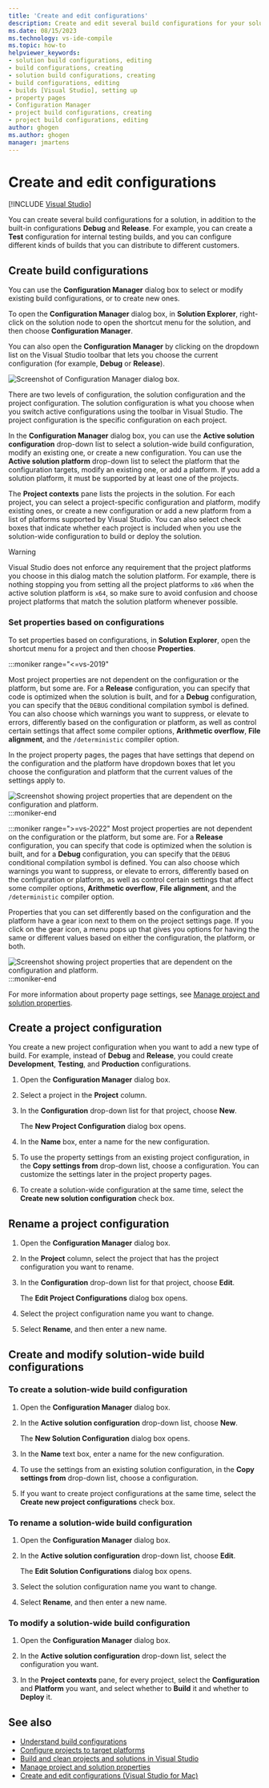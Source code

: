 ```yaml
---
title: 'Create and edit configurations'
description: Create and edit several build configurations for your solution in Visual Studio with the Configuration Manager, including Release, Debug, and Test.
ms.date: 08/15/2023
ms.technology: vs-ide-compile
ms.topic: how-to
helpviewer_keywords:
- solution build configurations, editing
- build configurations, creating
- solution build configurations, creating
- build configurations, editing
- builds [Visual Studio], setting up
- property pages
- Configuration Manager
- project build configurations, creating
- project build configurations, editing
author: ghogen
ms.author: ghogen
manager: jmartens
---
```

# Create and edit configurations

 [!INCLUDE [Visual Studio](~/includes/applies-to-version/vs-windows-only.md)]

You can create several build configurations for a solution, in addition to the built-in configurations **Debug** and **Release**. For example, you can create a **Test** configuration for internal testing builds, and you can configure different kinds of builds that you can distribute to different customers.

## Create build configurations

You can use the **Configuration Manager** dialog box to select or modify existing build configurations, or to create new ones.

To open the **Configuration Manager** dialog box, in **Solution Explorer**, right-click on the solution node to open the shortcut menu for the solution, and then choose **Configuration Manager**.

You can also open the **Configuration Manager** by clicking on the dropdown list on the Visual Studio  toolbar that lets you choose the current configuration (for example, **Debug** or **Release**).

![Screenshot of Configuration Manager dialog box.](./media/configuration-manager.png)

There are two levels of configuration, the solution configuration and the project configuration. The solution configuration is what you choose when you switch active configurations using the toolbar in Visual Studio. The project configuration is the specific configuration on each project.

In the **Configuration Manager** dialog box, you can use the **Active solution configuration** drop-down list to select a solution-wide build configuration, modify an existing one, or create a new configuration. You can use the **Active solution platform** drop-down list to select the platform that the configuration targets, modify an existing one, or add a platform. If you add a solution platform, it must be supported by at least one of the projects.

The **Project contexts** pane lists the projects in the solution. For each project, you can select a project-specific configuration and platform, modify existing ones, or create a new configuration or add a new platform from a list of platforms supported by Visual Studio. You can also select check boxes that indicate whether each project is included when you use the solution-wide configuration to build or deploy the solution.

> [!WARNING]
> Visual Studio does not enforce any requirement that the project platforms you choose in this dialog match the solution platform. For example, there is nothing stopping you from setting all the project platforms to `x86` when the active solution platform is `x64`, so make sure to avoid confusion and choose project platforms that match the solution platform whenever possible.

### Set properties based on configurations

To set properties based on configurations, in **Solution Explorer**, open the shortcut menu for a project and then choose **Properties**.

:::moniker range="<=vs-2019"

Most project properties are not dependent on the configuration or the platform, but some are. For a **Release** configuration, you can specify that code is optimized when the solution is built, and for a **Debug** configuration, you can specify that the `DEBUG` conditional compilation symbol is defined. You can also choose which warnings you want to suppress, or elevate to errors, differently based on the configuration or platform, as well as control certain settings that affect some compiler options, **Arithmetic overflow**, **File alignment**, and the `/deterministic` compiler option.

In the project property pages, the pages that have settings that depend on the configuration and the platform have dropdown boxes that let you choose the configuration and platform that the current values of the settings apply to.

![Screenshot showing project properties that are dependent on the configuration and platform.](./media/vs-2019/project-properties-configuration-and-platform.png)
:::moniker-end

:::moniker range=">=vs-2022"
Most project properties are not dependent on the configuration or the platform, but some are. For a **Release** configuration, you can specify that code is optimized when the solution is built, and for a **Debug** configuration, you can specify that the `DEBUG` conditional compilation symbol is defined. You can also choose which warnings you want to suppress, or elevate to errors, differently based on the configuration or platform, as well as control certain settings that affect some compiler options, **Arithmetic overflow**, **File alignment**, and the `/deterministic` compiler option.

Properties that you can set differently based on the configuration and the platform have a gear icon next to them on the project settings page. If you click on the gear icon, a menu pops up that gives you options for having the same or different values based on either the configuration, the platform, or both.

![Screenshot showing project properties that are dependent on the configuration and platform.](./media/vs-2022/project-properties-build.png)
:::moniker-end

For more information about property page settings, see [Manage project and solution properties](../ide/managing-project-and-solution-properties.md).

## Create a project configuration

You create a new project configuration when you want to add a new type of build. For example, instead of **Debug** and **Release**, you could create **Development**, **Testing**, and **Production** configurations.

1. Open the **Configuration Manager** dialog box.

2. Select a project in the **Project** column.

3. In the **Configuration** drop-down list for that project, choose **New**.

     The **New Project Configuration** dialog box opens.

4. In the **Name** box, enter a name for the new configuration.

5. To use the property settings from an existing project configuration,  in the **Copy settings from** drop-down list, choose a configuration. You can customize the settings later in the project property pages.

6. To create a solution-wide configuration at the same time, select the **Create new solution configuration** check box. 

## Rename a project configuration

1. Open the **Configuration Manager** dialog box.

2. In the **Project** column, select the project that has the project configuration you want to rename.

3. In the **Configuration** drop-down list for that project, choose **Edit**.

     The **Edit Project Configurations** dialog box opens.

4. Select the project configuration name you want to change.

5. Select **Rename**, and then enter a new name.

## Create and modify solution-wide build configurations

### To create a solution-wide build configuration

1. Open the **Configuration Manager** dialog box.

2. In the **Active solution configuration** drop-down list, choose **New**.

     The **New Solution Configuration** dialog box opens.

3. In the **Name** text box, enter a name for the new configuration.

4. To use the settings from an existing solution configuration, in the **Copy settings from** drop-down list, choose a configuration.

5. If you want to create project configurations at the same time, select the **Create new project configurations** check box.

### To rename a solution-wide build configuration

1. Open the **Configuration Manager** dialog box.

2. In the **Active solution configuration** drop-down list, choose **Edit**.

     The **Edit Solution Configurations** dialog box opens.

3. Select the solution configuration name you want to change.

4. Select **Rename**, and then enter a new name.

### To modify a solution-wide build configuration

1. Open the **Configuration Manager** dialog box.

2. In the **Active solution configuration** drop-down list, select the configuration you want.

3. In the **Project contexts** pane, for every project, select the **Configuration** and **Platform** you want, and select whether to **Build** it and whether to **Deploy** it.

## See also

- [Understand build configurations](../ide/understanding-build-configurations.md)
- [Configure projects to target platforms](how-to-configure-projects-to-target-platforms.md)
- [Build and clean projects and solutions in Visual Studio](../ide/building-and-cleaning-projects-and-solutions-in-visual-studio.md)
- [Manage project and solution properties](managing-project-and-solution-properties.md)
- [Create and edit configurations (Visual Studio for Mac)](/visualstudio/mac/create-and-edit-configurations)
